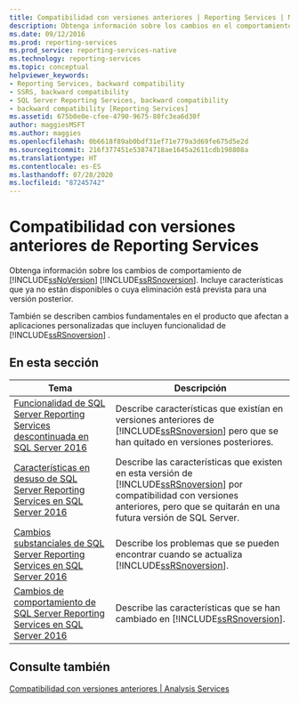 ```yaml
---
title: Compatibilidad con versiones anteriores | Reporting Services | Microsoft Docs
description: Obtenga información sobre los cambios en el comportamiento de SQL Server Reporting Services, incluidas las características que ya no están disponibles o que están programadas para quitarse en una versión futura.
ms.date: 09/12/2016
ms.prod: reporting-services
ms.prod_service: reporting-services-native
ms.technology: reporting-services
ms.topic: conceptual
helpviewer_keywords:
- Reporting Services, backward compatibility
- SSRS, backward compatibility
- SQL Server Reporting Services, backward compatibility
- backward compatibility [Reporting Services]
ms.assetid: 675b0e0e-cfee-4790-9675-80fc3ea6d30f
author: maggiesMSFT
ms.author: maggies
ms.openlocfilehash: 0b6618f89ab0bdf31ef71e779a3d69fe675d5e2d
ms.sourcegitcommit: 216f377451e53874718ae1645a2611cdb198808a
ms.translationtype: HT
ms.contentlocale: es-ES
ms.lasthandoff: 07/28/2020
ms.locfileid: "87245742"
---
```

#  <a name="reporting-services-backward-compatibility"></a>Compatibilidad con versiones anteriores de Reporting Services
Obtenga información sobre los cambios de comportamiento de [!INCLUDE[ssNoVersion](../includes/ssnoversion-md.md)] [!INCLUDE[ssRSnoversion](../includes/ssrsnoversion-md.md)]. Incluye características que ya no están disponibles o cuya eliminación está prevista para una versión posterior.

También se describen cambios fundamentales en el producto que afectan a aplicaciones personalizadas que incluyen funcionalidad de [!INCLUDE[ssRSnoversion](../includes/ssrsnoversion-md.md)] .  
  
## <a name="in-this-section"></a>En esta sección  
  
|Tema|Descripción|  
|-----------|-----------------|  
|[Funcionalidad de SQL Server Reporting Services descontinuada en SQL Server 2016](discontinued-functionality-to-sql-server-reporting-services-in-sql-server.md)|Describe características que existían en versiones anteriores de [!INCLUDE[ssRSnoversion](../includes/ssrsnoversion-md.md)] pero que se han quitado en versiones posteriores.|  
|[Características en desuso de SQL Server Reporting Services en SQL Server 2016](deprecated-features-in-sql-server-reporting-services-ssrs.md)|Describe las características que existen en esta versión de [!INCLUDE[ssRSnoversion](../includes/ssrsnoversion-md.md)] por compatibilidad con versiones anteriores, pero que se quitarán en una futura versión de SQL Server.|  
|[Cambios substanciales de SQL Server Reporting Services en SQL Server 2016](breaking-changes-in-sql-server-reporting-services-in-sql-server-2016.md)|Describe los problemas que se pueden encontrar cuando se actualiza [!INCLUDE[ssRSnoversion](../includes/ssrsnoversion-md.md)].|  
|[Cambios de comportamiento de SQL Server Reporting Services en SQL Server 2016](behavior-changes-to-sql-server-reporting-services-in-sql-server-2016.md)|Describe las características que se han cambiado en [!INCLUDE[ssRSnoversion](../includes/ssrsnoversion-md.md)].|  
  
## <a name="see-also"></a>Consulte también  
 [Compatibilidad con versiones anteriores | Analysis Services](https://msdn.microsoft.com/618b6c3a-e20d-47a9-b2c6-6d848dfba05a)  
  
  
